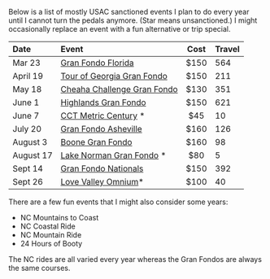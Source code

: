 Below is a list of mostly USAC sanctioned events I plan to do every year until I cannot turn the pedals anymore. (Star means unsanctioned.) I might occasionally replace an event with a fun alternative or trip special.

| Date      | Event                                                                                    | Cost | Travel |
| :-------- | :--------------------------------------------------------------------------------------- | :--: | :----- |
| Mar 23    | [Gran Fondo Florida](https://www.granfondonationalseries.com/gran-fondo-florida/)        | $150 | 564    |
| April 19  | [Tour of Georgia Gran Fondo](https://www.granfondonationalseries.com/gran-fondo-georgia) | $150 | 211    |
| May 18    | [Cheaha Challenge Gran Fondo](https://www.cheahachallenge.com/)                          | $130 | 351    |
| June 1    | [Highlands Gran Fondo](https://www.granfondonationalseries.com/gran-fondo-highlands/)    | $150 | 621    |
| June 7    | [CCT Metric Century](https://raceroster.com/events/2025/99053/cct) *                     | $45  | 10     |
| July 20   | [Gran Fondo Asheville](https://www.granfondonationalseries.com/gran-fondo-asheville/)    | $160 | 126    |
| August 3  | [Boone Gran Fondo](https://www.granfondonationalseries.com/gran-fondo-boone/)            | $160 | 98     |
| August 17 | [Lake Norman Gran Fondo](https://lakenormanfondo.com/) *                                 | $80  | 5      |
| Sept 14   | [Gran Fondo Nationals](https://www.granfondonationalseries.com/gran-fondo-maryland/)     | $150 | 392    |
|  Sept 26  | [Love Valley Omnium](https://www.lovevalleyroubaix.com/)*                                | $100 | 40     |

There are a few fun events that I might also consider some years:

- NC Mountains to Coast
- NC Coastal Ride
- NC Mountain Ride
- 24 Hours of Booty

The NC rides are all varied every year whereas the Gran Fondos are always the same courses.